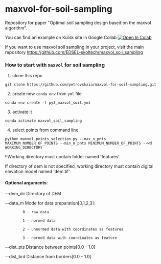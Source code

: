 # maxvol-for-soil-sampling
Repository for paper "Optimal soil sampling design based on the maxvol algorithm".

You can find an example on Kursk site in Google Collab [![Open In Colab](https://colab.research.google.com/assets/colab-badge.svg)](https://colab.research.google.com/drive/1Qqcpmo09lSwbpfpox2o0QZi4ATBllFyH?usp=sharing)

If you want to use maxvol soil sampling in your project, visit the main repository
https://github.com/EDSEL-skoltech/maxvol_soil_sampling

### How to start with `maxvol` for  soil sampling

1) clone this repo
 
`git clone https://github.com/petrovskaia/maxvol-for-soil-sampling.git`

2) create new `conda env` from `yml` file 

`conda env create -f py3_maxvol_soil.yml`

3) activate it 

`conda activate maxvol_soil_sampling`

4) select points from command line

`python maxvol_points_selection.py --max_n_pnts MAXIMUM_NUMBER_OF_POINTS --min_n_pnts MINIMUM_NUMBER_OF_POINTS --wd WORKING_DIRECTORY`

!!Working directory must contain folder named 'features'.

If directory of dem is not specified, working directory must contain digital elevation model named 'dem.tif'.

#### Optional arguments:

--dem_dir Directory of DEM 

--data_m Mode for data preparation[0,1,2,3]:

            0 - raw data
            
            1 - normed data
            
            2 - unnormed data with coordinates as features
            
            3 - normed data with coordinates as feature 
            
 --dist_pts Distance between points[0.0 - 1.0]
 
 --dist_brd Distance from borders[0.0 - 1.0]
